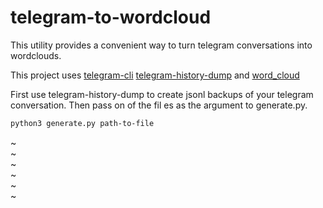 # telegram-to-wordcloud

This utility provides a convenient way to turn telegram conversations into wordclouds.

This project uses [telegram-cli](https://github.com/vysheng/tg) [telegram-history-dump](https://github.com/tvdstaaij/telegram-history-dump) and [word_cloud](https://github.com/amueller/word_cloud)

First use telegram-history-dump to create jsonl backups of your telegram conversation. Then pass on of the fil
es as the argument to generate.py.
```bash
python3 generate.py path-to-file

```
~                                                                                                             
~                                                                                                             
~                                                                                                             
~                                                                                                             
~                                                                                                             
~                
